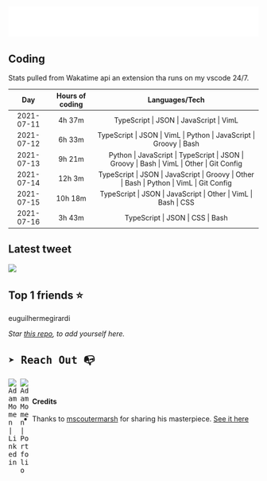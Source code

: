 
![test image size](/assets/welcome_message.gif)

## Coding
Stats pulled from Wakatime api an extension tha runs on my vscode 24/7.

|Day|Hours of coding|Languages/Tech|
|:-:|:-:|:-:|
|2021-07-11|4h 37m|TypeScript &#124; JSON &#124; JavaScript &#124; VimL|
|2021-07-12|6h 33m|TypeScript &#124; JSON &#124; VimL &#124; Python &#124; JavaScript &#124; Groovy &#124; Bash|
|2021-07-13|9h 21m|Python &#124; JavaScript &#124; TypeScript &#124; JSON &#124; Groovy &#124; Bash &#124; VimL &#124; Other &#124; Git Config|
|2021-07-14|12h 3m|TypeScript &#124; JSON &#124; JavaScript &#124; Groovy &#124; Other &#124; Bash &#124; Python &#124; VimL &#124; Git Config|
|2021-07-15|10h 18m|TypeScript &#124; JSON &#124; JavaScript &#124; Other &#124; VimL &#124; Bash &#124; CSS|
|2021-07-16|3h 43m|TypeScript &#124; JSON &#124; CSS &#124; Bash|

## Latest tweet
[<img src="<tweet-image-url>" width="400">](<tweet-url>)

## Top 1 friends ⭐️
euguilhermegirardi

*Star [this repo](https://github.com/AdamMomen/AdamMomen), to add yourself here.*


<samp>

## ➤ Reach Out :mailbox_with_no_mail:

>
  <a href="https://www.linkedin.com/in/adam-momen-99596275/">
     <img align="left" alt="Adam Momen | Linkedin" width="24px" src="./assets/Linkedin.svg" />
   </a>

   <a href="https://adammomen.com/">
     <img align="left" alt="Adam Momen | Portfolio" width="24px" src="./assets/web.svg" />
   </a>

</samp>

<br>

#### Credits
* Thanks to [mscoutermarsh](https://github.com/mscoutermarsh) for sharing his masterpiece. [See it here](https://github.com/mscoutermarsh/mscoutermarsh)